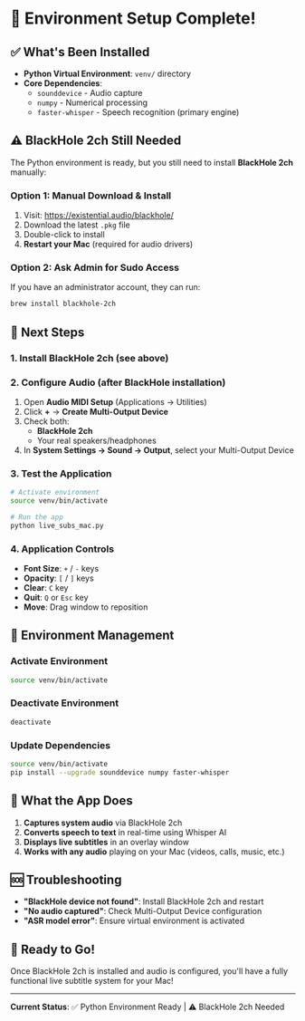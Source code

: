 # 🎉 Environment Setup Complete!

## ✅ What's Been Installed

- **Python Virtual Environment**: `venv/` directory
- **Core Dependencies**:
  - `sounddevice` - Audio capture
  - `numpy` - Numerical processing
  - `faster-whisper` - Speech recognition (primary engine)

## ⚠️ BlackHole 2ch Still Needed

The Python environment is ready, but you still need to install **BlackHole 2ch** manually:

### Option 1: Manual Download & Install

1. Visit: https://existential.audio/blackhole/
2. Download the latest `.pkg` file
3. Double-click to install
4. **Restart your Mac** (required for audio drivers)

### Option 2: Ask Admin for Sudo Access

If you have an administrator account, they can run:

```bash
brew install blackhole-2ch
```

## 🚀 Next Steps

### 1. Install BlackHole 2ch (see above)

### 2. Configure Audio (after BlackHole installation)

1. Open **Audio MIDI Setup** (Applications → Utilities)
2. Click **+** → **Create Multi-Output Device**
3. Check both:
   - **BlackHole 2ch**
   - Your real speakers/headphones
4. In **System Settings → Sound → Output**, select your Multi-Output Device

### 3. Test the Application

```bash
# Activate environment
source venv/bin/activate

# Run the app
python live_subs_mac.py
```

### 4. Application Controls

- **Font Size**: `+` / `-` keys
- **Opacity**: `[` / `]` keys
- **Clear**: `C` key
- **Quit**: `Q` or `Esc` key
- **Move**: Drag window to reposition

## 🔧 Environment Management

### Activate Environment

```bash
source venv/bin/activate
```

### Deactivate Environment

```bash
deactivate
```

### Update Dependencies

```bash
source venv/bin/activate
pip install --upgrade sounddevice numpy faster-whisper
```

## 📱 What the App Does

1. **Captures system audio** via BlackHole 2ch
2. **Converts speech to text** in real-time using Whisper AI
3. **Displays live subtitles** in an overlay window
4. **Works with any audio** playing on your Mac (videos, calls, music, etc.)

## 🆘 Troubleshooting

- **"BlackHole device not found"**: Install BlackHole 2ch and restart
- **"No audio captured"**: Check Multi-Output Device configuration
- **"ASR model error"**: Ensure virtual environment is activated

## 🎯 Ready to Go!

Once BlackHole 2ch is installed and audio is configured, you'll have a fully functional live subtitle system for your Mac!

---

**Current Status**: ✅ Python Environment Ready | ⚠️ BlackHole 2ch Needed
